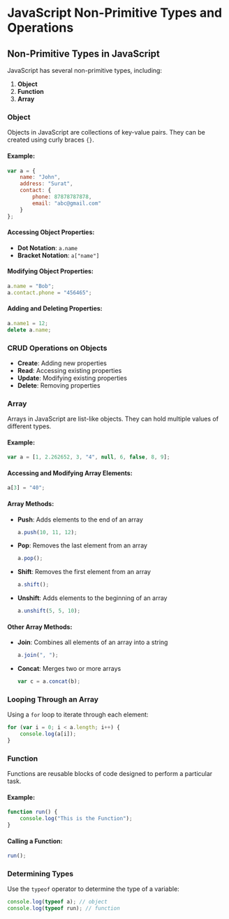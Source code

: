 # JavaScript Non-Primitive Types and Operations

## Non-Primitive Types in JavaScript

JavaScript has several non-primitive types, including:

1. **Object**
2. **Function**
3. **Array**

### Object

Objects in JavaScript are collections of key-value pairs. They can be created using curly braces `{}`.

#### Example:

```javascript
var a = {
    name: "John",
    address: "Surat",
    contact: {
        phone: 87878787878,
        email: "abc@gmail.com"
    }
};
```

#### Accessing Object Properties:

- **Dot Notation**: `a.name`
- **Bracket Notation**: `a["name"]`

#### Modifying Object Properties:

```javascript
a.name = "Bob";
a.contact.phone = "456465";
```

#### Adding and Deleting Properties:

```javascript
a.name1 = 12;
delete a.name;
```

### CRUD Operations on Objects

- **Create**: Adding new properties
- **Read**: Accessing existing properties
- **Update**: Modifying existing properties
- **Delete**: Removing properties

### Array

Arrays in JavaScript are list-like objects. They can hold multiple values of different types.

#### Example:

```javascript
var a = [1, 2.262652, 3, "4", null, 6, false, 8, 9];
```

#### Accessing and Modifying Array Elements:

```javascript
a[3] = "40";
```

#### Array Methods:

- **Push**: Adds elements to the end of an array
  ```javascript
  a.push(10, 11, 12);
  ```
- **Pop**: Removes the last element from an array
  ```javascript
  a.pop();
  ```
- **Shift**: Removes the first element from an array
  ```javascript
  a.shift();
  ```
- **Unshift**: Adds elements to the beginning of an array
  ```javascript
  a.unshift(5, 5, 10);
  ```

#### Other Array Methods:

- **Join**: Combines all elements of an array into a string
  ```javascript
  a.join(", ");
  ```
- **Concat**: Merges two or more arrays
  ```javascript
  var c = a.concat(b);
  ```

### Looping Through an Array

Using a `for` loop to iterate through each element:

```javascript
for (var i = 0; i < a.length; i++) {
    console.log(a[i]);
}
```

### Function

Functions are reusable blocks of code designed to perform a particular task.

#### Example:

```javascript
function run() {
    console.log("This is the Function");
}
```

#### Calling a Function:

```javascript
run();
```

### Determining Types

Use the `typeof` operator to determine the type of a variable:

```javascript
console.log(typeof a); // object
console.log(typeof run); // function
```